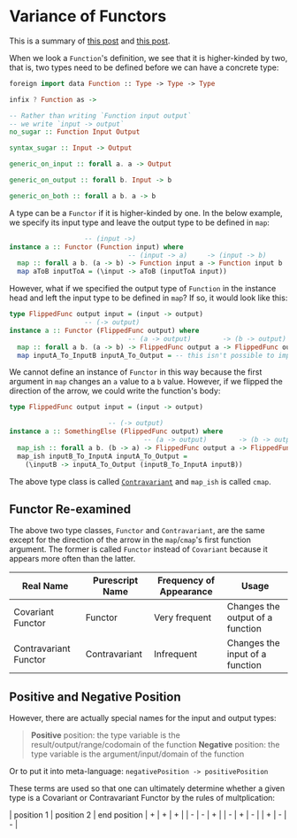 # Variance of Functors

This is a summary of [this post](https://typeclasses.com/contravariance) and [this post](https://www.schoolofhaskell.com/user/commercial/content/covariance-contravariance).

When we look a `Function`'s definition, we see that it is higher-kinded by two, that is, two types need to be defined before we can have a concrete type:
```purescript
foreign import data Function :: Type -> Type -> Type

infix ? Function as ->

-- Rather than writing `Function input output`
-- we write `input -> output`
no_sugar :: Function Input Output

syntax_sugar :: Input -> Output

generic_on_input :: forall a. a -> Output

generic_on_output :: forall b. Input -> b

generic_on_both :: forall a b. a -> b
```
A type can be a `Functor` if it is higher-kinded by one. In the below example, we specify its input type and leave the output type to be defined in `map`:
```purescript
                   -- (input ->)
instance a :: Functor (Function input) where
                              -- (input -> a)     -> (input -> b)
  map :: forall a b. (a -> b) -> Function input a -> Function input b
  map aToB inputToA = (\input -> aToB (inputToA input))
```
However, what if we specified the output type of `Function` in the instance head and left the input type to be defined in `map`? If so, it would look like this:
```purescript
type FlippedFunc output input = (input -> output)
                   -- (-> output)
instance a :: Functor (FlippedFunc output) where
                              -- (a -> output)        -> (b -> output)
  map :: forall a b. (a -> b) -> FlippedFunc output a -> FlippedFunc output b
  map inputA_To_InputB inputA_To_Output = -- this isn't possible to implement!
```
We cannot define an instance of `Functor` in this way because the first argument in `map` changes an `a` value to a `b` value. However, if we flipped the direction of the arrow, we could write the function's body:
```purescript
type FlippedFunc output input = (input -> output)

                         -- (-> output)
instance a :: SomethingElse (FlippedFunc output) where
                                  -- (a -> output)        -> (b -> output)
  map_ish :: forall a b. (b -> a) -> FlippedFunc output a -> FlippedFunc output b
  map_ish inputB_To_InputA inputA_To_Output =
    (\inputB -> inputA_To_Output (inputB_To_InputA inputB))
```
The above type class is called [`Contravariant`](https://pursuit.purescript.org/packages/purescript-contravariant/4.0.0/docs/Data.Functor.Contravariant#t:Contravariant) and `map_ish` is called `cmap`.

## Functor Re-examined

The above two type classes, `Functor` and `Contravariant`, are the same except for the direction of the arrow in the `map`/`cmap`'s first function argument. The former is called `Functor` instead of `Covariant` because it appears more often than the latter.

| Real Name | Purescript Name | Frequency of Appearance | Usage
| - | - | - | - |
| Covariant Functor | Functor | Very frequent | Changes the output of a function
| Contravariant Functor | Contravariant | Infrequent | Changes the input of a function

## Positive and Negative Position

However, there are actually special names for the input and output types:
> **Positive** position: the type variable is the result/output/range/codomain of the function
> **Negative** position: the type variable is the argument/input/domain of the function

Or to put it into meta-language: `negativePosition -> positivePosition`

These terms are used so that one can ultimately determine whether a given type is a Covariant or Contravariant Functor by the rules of multplication:

| position 1 | position 2 | end position
| + | + | + |
| - | - | + |
| - | + | - |
| + | - | - |
